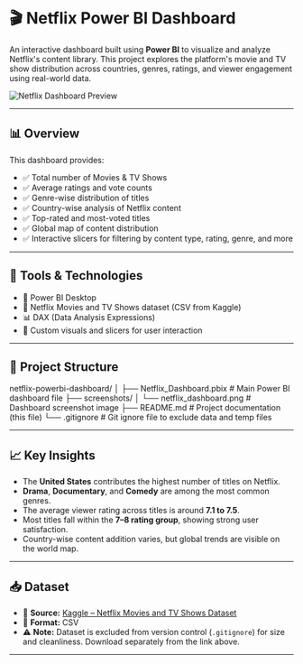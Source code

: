 # 🎬 Netflix Power BI Dashboard

An interactive dashboard built using **Power BI** to visualize and analyze Netflix's content library. This project explores the platform's movie and TV show distribution across countries, genres, ratings, and viewer engagement using real-world data.

![Netflix Dashboard Preview](Screenshots.png)

---

## 📊 Overview

This dashboard provides:

- ✅ Total number of Movies & TV Shows
- ✅ Average ratings and vote counts
- ✅ Genre-wise distribution of titles
- ✅ Country-wise analysis of Netflix content
- ✅ Top-rated and most-voted titles
- ✅ Global map of content distribution
- ✅ Interactive slicers for filtering by content type, rating, genre, and more

---

## 🔧 Tools & Technologies

- 🧰 Power BI Desktop
- 📁 Netflix Movies and TV Shows dataset (CSV from Kaggle)
- 📊 DAX (Data Analysis Expressions)
- 🎨 Custom visuals and slicers for user interaction

---

## 📂 Project Structure

netflix-powerbi-dashboard/
│
├── Netflix_Dashboard.pbix # Main Power BI dashboard file
├── screenshots/
│ └── netflix_dashboard.png # Dashboard screenshot image
├── README.md # Project documentation (this file)
└── .gitignore # Git ignore file to exclude data and temp files


---

## 📈 Key Insights

- The **United States** contributes the highest number of titles on Netflix.
- **Drama**, **Documentary**, and **Comedy** are among the most common genres.
- The average viewer rating across titles is around **7.1 to 7.5**.
- Most titles fall within the **7–8 rating group**, showing strong user satisfaction.
- Country-wise content addition varies, but global trends are visible on the world map.

---

## 📥 Dataset

- 📍 **Source:** [Kaggle – Netflix Movies and TV Shows Dataset](https://www.kaggle.com/datasets/shivamb/netflix-shows)
- 📁 **Format:** CSV
- ⚠️ **Note:** Dataset is excluded from version control (`.gitignore`) for size and cleanliness. Download separately from the link above.

---

